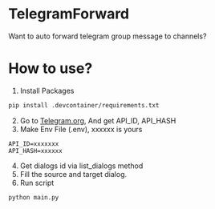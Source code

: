 # TelegramForward
Want to auto forward telegram group message to channels?

# How to use?
1. Install Packages
```bash
pip install .devcontainer/requirements.txt
```
2. Go to [Telegram.org](my.telegram.org), And get API_ID, API_HASH
3. Make Env File (.env), xxxxxx is yours
```env
API_ID=xxxxxxx
API_HASH=xxxxxx
```
4. Get dialogs id via list_dialogs method
5. Fill the source and target dialog.
6. Run script
```bash
python main.py
```
